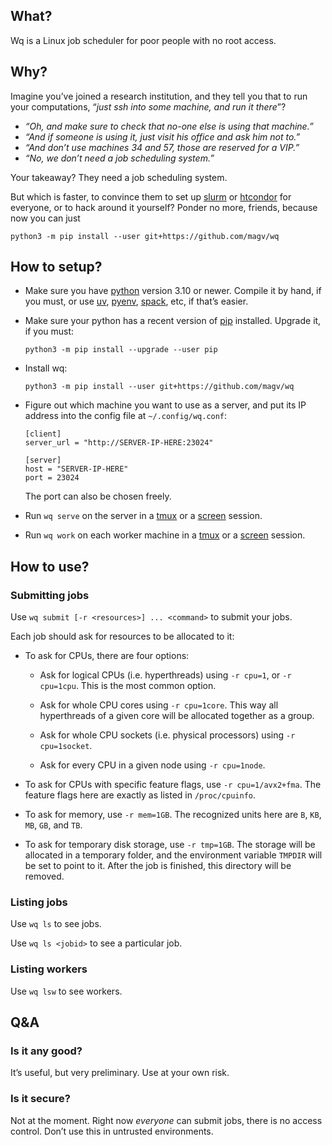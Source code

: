 ## What?

Wq is a Linux job scheduler for poor people with no root access.

## Why?

Imagine you’ve joined a research institution, and they tell you
that to run your computations, “*just ssh into some machine, and
run it there*”?

- *“Oh, and make sure to check that no-one else is using that machine.”*
- *“And if someone *is* using it, just visit his office and ask him not to.”*
- *“And don’t use machines 34 and 57, those are reserved for a VIP.”*
- *“No, we don’t need a job scheduling system.”*

Your takeaway? They need a job scheduling system.

But which is faster, to convince them to set up [slurm] or
[htcondor] for everyone, or to hack around it yourself? Ponder
no more, friends, because now you can just

    python3 -m pip install --user git+https://github.com/magv/wq

[htcondor]: https://htcondor.org/htcondor/overview/
[slurm]: https://slurm.schedmd.com/quickstart.html

## How to setup?

- Make sure you have [python] version 3.10 or newer. Compile it
  by hand, if you must, or use [uv], [pyenv], [spack], etc, if
  that’s easier.

- Make sure your python has a recent version of [pip] installed.
  Upgrade it, if you must:

      python3 -m pip install --upgrade --user pip

- Install wq:

      python3 -m pip install --user git+https://github.com/magv/wq

- Figure out which machine you want to use as a server, and put
  its IP address into the config file at `~/.config/wq.conf`:

      [client]
      server_url = "http://SERVER-IP-HERE:23024"

      [server]
      host = "SERVER-IP-HERE"
      port = 23024

  The port can also be chosen freely.

- Run `wq serve` on the server in a [tmux] or a [screen] session.

- Run `wq work` on each worker machine in a [tmux] or a [screen]
  session.

[pip]: https://pip.pypa.io/
[pyenv]: https://github.com/pyenv/pyenv
[python]: https://www.python.org/
[spack]: https://spack.io/
[tmux]: https://github.com/tmux/tmux/
[uv]: https://github.com/astral-sh/uv
[screen]: https://www.gnu.org/software/screen/

## How to use?

### Submitting jobs

Use `wq submit [-r <resources>] ... <command>` to submit your
jobs.

Each job should ask for resources to be allocated to it:

- To ask for CPUs, there are four options:

  - Ask for logical CPUs (i.e. hyperthreads) using `-r cpu=1`,
    or `-r cpu=1cpu`. This is the most common option.

  - Ask for whole CPU cores using `-r cpu=1core`. This way all
    hyperthreads of a given core will be allocated together
    as a group.

  - Ask for whole CPU sockets (i.e. physical processors) using
    `-r cpu=1socket`.

  - Ask for every CPU in a given node using `-r cpu=1node`.

- To ask for CPUs with specific feature flags, use `-r
  cpu=1/avx2+fma`. The feature flags here are exactly as listed
  in `/proc/cpuinfo`.

- To ask for memory, use `-r mem=1GB`. The recognized units
  here are `B`, `KB`, `MB`, `GB`, and `TB`.

- To ask for temporary disk storage, use `-r tmp=1GB`. The
  storage will be allocated in a temporary folder, and the
  environment variable `TMPDIR` will be set to point to it.
  After the job is finished, this directory will be removed.

### Listing jobs

Use `wq ls` to see jobs.

Use `wq ls <jobid>` to see a particular job.

### Listing workers

Use `wq lsw` to see workers.

## Q&A

### Is it any good?

It’s useful, but very preliminary.
Use at your own risk.

### Is it secure?

Not at the moment.
Right now *everyone* can submit jobs, there is no access control.
Don’t use this in untrusted environments.
